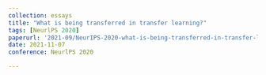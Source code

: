 ```yaml
---
collection: essays
title: "What is being transferred in transfer learning?"
tags: [NeurlPS 2020]
paperurl: '2021-09/NeurIPS-2020-what-is-being-transferred-in-transfer-learning-Paper.pdf'
date: 2021-11-07
conference: NeurlPS 2020

---
```



